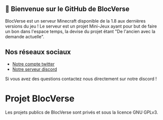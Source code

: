 ## 👾 Bienvenue sur le GitHub de BlocVerse

BlocVerse est un serveur Minecraft disponible de la 1.8 aux dernières versions du jeu !
Le serveur est un projet Mini-Jeux ayant pour but de faire un bon dans l'espace temps, la devise du projet étant "De l'ancien avec la demande actuelle".


## Nos réseaux sociaux
- [Notre compte twitter](https://www.twitter.com/BlocVerseFR)
- [Notre serveur discord](https://discord.gg/dCnCT8UxF5)


Si vous avez des questions contactez nous directement sur notre discord !

# Projet BlocVerse
Les projets publics de BlocVerse sont privés et sous la licence GNU GPLv3. 
